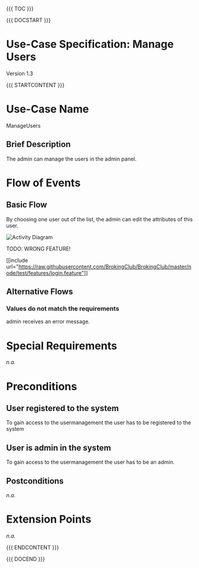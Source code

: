 {{{ TOC }}}


{{{ DOCSTART }}}

# Use-Case Specification: Manage Users

Version 1.3

{{{ STARTCONTENT }}}

# Use-Case Name 
ManageUsers
## 	Brief Description
The admin can manage the users in the admin panel.

# Flow of Events
## 	Basic Flow

By choosing one user out of the list, the admin can edit the attributes of this user.

![Activity Diagram](http://broking.club/img/doc/ad/ad_ManageUsers.png)

TODO: WRONG FEATURE!

[[include url="https://raw.githubusercontent.com/BrokingClub/BrokingClub/master/node/test/features/login.feature"]]


## 	Alternative Flows
### Values do not match the requirements
admin receives an error message.

# Special Requirements
*n.a.*

# Preconditions
## User registered to the system
To gain access to the usermanagement the user has to be registered to the system 

## User is admin in the system
To gain access to the usermanagement the user has to be an admin.

## Postconditions
*n.a.*

# Extension Points
*n.a.*

{{{ ENDCONTENT }}}

{{{ DOCEND }}}




